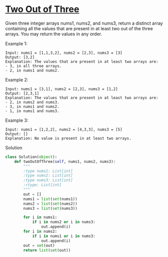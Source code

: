 # [Two Out of Three](https://leetcode.com/problems/two-out-of-three/)

Given three integer arrays nums1, nums2, and nums3, return a distinct array containing all the values that are present in at least two out of the three arrays. You may return the values in any order.

Example 1:
```
Input: nums1 = [1,1,3,2], nums2 = [2,3], nums3 = [3]
Output: [3,2]
Explanation: The values that are present in at least two arrays are:
- 3, in all three arrays.
- 2, in nums1 and nums2.
```
Example 2:
```
Input: nums1 = [3,1], nums2 = [2,3], nums3 = [1,2]
Output: [2,3,1]
Explanation: The values that are present in at least two arrays are:
- 2, in nums2 and nums3.
- 3, in nums1 and nums2.
- 1, in nums1 and nums3.
```
Example 3:
```
Input: nums1 = [1,2,2], nums2 = [4,3,3], nums3 = [5]
Output: []
Explanation: No value is present in at least two arrays.
```
Solution
```python
class Solution(object):
    def twoOutOfThree(self, nums1, nums2, nums3):
        """
        :type nums1: List[int]
        :type nums2: List[int]
        :type nums3: List[int]
        :rtype: List[int]
        """
        out = []
        nums1 = list(set(nums1))
        nums2 = list(set(nums2))
        nums3 = list(set(nums3))

        for i in nums1:
            if i in nums2 or i in nums3:
                out.append(i)
        for i in nums2:
            if i in nums1 or i in nums3:
                out.append(i)
        out = set(out)
        return list(set(out))
```